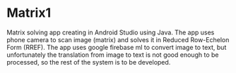 # Matrix1

Matrix solving app creating in Android Studio using Java. The app uses phone camera to scan image (matrix) and solves it in Reduced Row-Echelon Form (RREF). The app uses google firebase ml to convert image to text, but unfortunately the translation from image to text is not good enough to be processed, so the rest of the system is to be developed.
